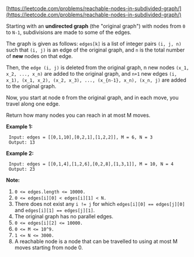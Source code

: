 [https://leetcode.com/problems/reachable-nodes-in-subdivided-graph/](https://leetcode.com/problems/reachable-nodes-in-subdivided-graph/)

Starting with an **undirected graph** (the "original graph") with nodes from `0` to `N-1`, subdivisions are made to some of the edges.

The graph is given as follows: `edges[k]` is a list of integer pairs `(i, j, n)` such that `(i, j)` is an edge of the original graph, and `n` is the total number of **new** nodes on that edge. 

Then, the `edge (i, j)` is deleted from the original graph, n new nodes `(x_1, x_2, ..., x_n)` are added to the original graph,
and `n+1` new edges `(i, x_1), (x_1, x_2), (x_2, x_3), ..., (x_{n-1}, x_n), (x_n, j)` are added to the original graph.

Now, you start at node `0` from the original graph, and in each move, you travel along one edge. 

Return how many nodes you can reach in at most M moves.

**Example 1:**
```
 Input: edges = [[0,1,10],[0,2,1],[1,2,2]], M = 6, N = 3
 Output: 13
```

**Example 2:**
```
 Input: edges = [[0,1,4],[1,2,6],[0,2,8],[1,3,1]], M = 10, N = 4
 Output: 23
```

**Note:**

1. `0 <= edges.length <= 10000.`
2. `0 <= edges[i][0] < edges[i][1] < N.`
3. There does not exist any `i != j` for which `edges[i][0] == edges[j][0]` and `edges[i][1] == edges[j][1]`.
4. The original graph has no parallel edges.
5. `0 <= edges[i][2] <= 10000.`
6. `0 <= M <= 10^9.`
7. `1 <= N <= 3000.`
8. A reachable node is a node that can be travelled to using at most M moves starting from node 0.
